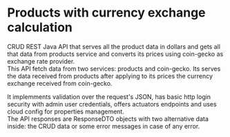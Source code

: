 # Products with currency exchange calculation
CRUD REST Java API that serves all the product data in dollars and gets all that data from products service and converts its prices using coin-gecko as exchange rate provider.  
This API fetch data from two services: products and coin-gecko. Its serves the data received from products after applying to its prices the currency exchange received from coin-gecko.  

It implemments validation over the request's JSON, has basic http login security with admin user credentials, offers actuators endpoints and uses cloud config for properties management.  
The API responses are ResponseDTO objects with two alternative data inside: the CRUD data or some error messages in case of any error.